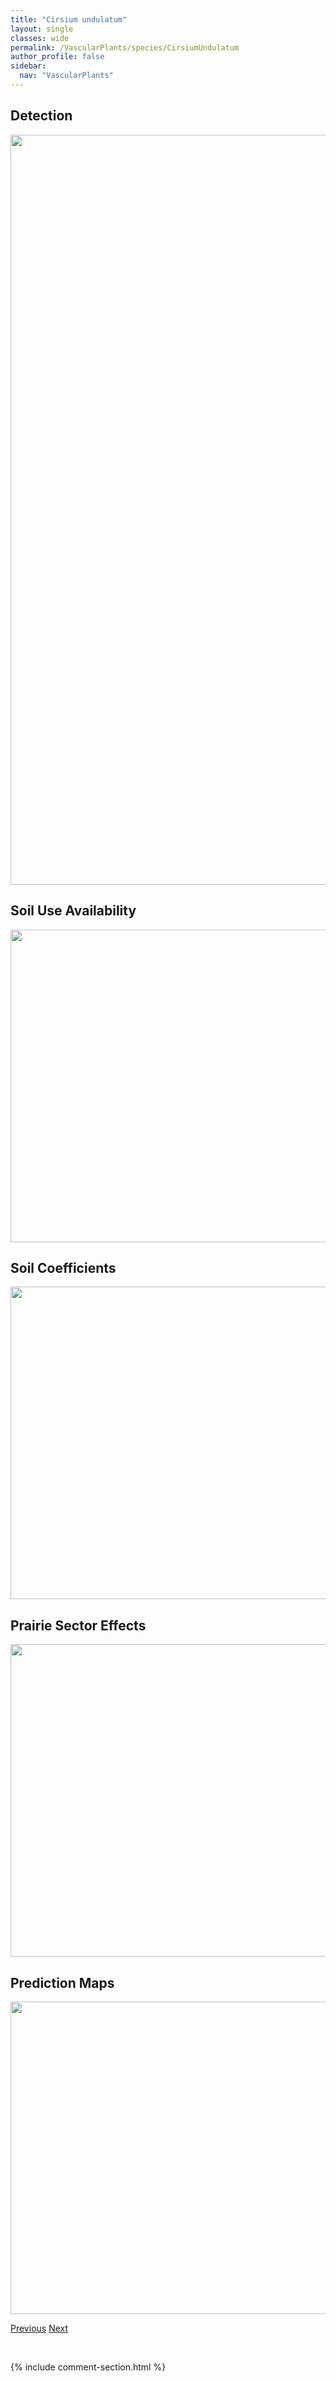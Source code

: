 ```yaml
---
title: "Cirsium undulatum"
layout: single
classes: wide
permalink: /VascularPlants/species/CirsiumUndulatum
author_profile: false
sidebar:
  nav: "VascularPlants"
---
```


<h2>Detection</h2>

<a href="https://drive.google.com/uc?export=view&id=16Ee3zufi52M0H-k0uHuFRXytgOXTcEGa">
<img src="https://drive.google.com/uc?export=view&id=16Ee3zufi52M0H-k0uHuFRXytgOXTcEGa" height = "1200" width = "800">
</a>


<h2>Soil Use Availability</h2>

<a href="https://drive.google.com/uc?export=view&id=1-8MBhMPXcBx7Ei8wFWXFB19Hry1_tMry">
<img src="https://drive.google.com/uc?export=view&id=1-8MBhMPXcBx7Ei8wFWXFB19Hry1_tMry" height = "500" width = "1000">
</a>


<h2>Soil Coefficients</h2>

<a href="https://drive.google.com/uc?export=view&id=1T5aR_oAj019kXGk8djXj8aeJflYdQJkC">
<img src="https://drive.google.com/uc?export=view&id=1T5aR_oAj019kXGk8djXj8aeJflYdQJkC" height = "500" width = "1000">
</a>


<h2>Prairie Sector Effects</h2>

<a href="https://drive.google.com/uc?export=view&id=1VDS4829lkMMMChJ1gCrzSAWPIsPKCefF">
<img src="https://drive.google.com/uc?export=view&id=1VDS4829lkMMMChJ1gCrzSAWPIsPKCefF" height = "500" width = "1000">
</a>


<h2>Prediction Maps</h2>

<a href="https://drive.google.com/uc?export=view&id=1eyfV1GEp5o5T3QBe39bJxxnxAR6c1Lnf">
<img src="https://drive.google.com/uc?export=view&id=1eyfV1GEp5o5T3QBe39bJxxnxAR6c1Lnf" height = "500" width = "1000">
</a>


<a href="/DevelopmentWebsite/VascularPlants/species/CirsiumHookerianum" class="pagination--pager" title="Cirsium hookerianum">Previous</a> <a href="/DevelopmentWebsite/VascularPlants/species/CirsiumVulgare" class="pagination--pager" title="Cirsium vulgare">Next</a>

<p>&nbsp;</p>

{% include comment-section.html %}
